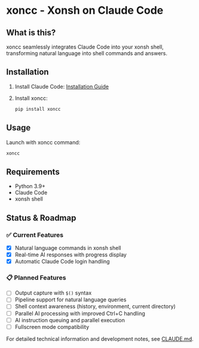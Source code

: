 # xoncc - Xonsh on Claude Code

## What is this?

xoncc seamlessly integrates Claude Code into your xonsh shell, transforming natural language into shell commands and answers.

## Installation

1. Install Claude Code: [Installation Guide](https://docs.anthropic.com/en/docs/claude-code/getting-started)

2. Install xoncc:
   ```bash
   pip install xoncc
   ```

## Usage

Launch with xoncc command:
```bash
xoncc
```

## Requirements

- Python 3.9+
- Claude Code
- xonsh shell

## Status & Roadmap

### ✅ Current Features
- [x] Natural language commands in xonsh shell
- [x] Real-time AI responses with progress display
- [x] Automatic Claude Code login handling

### 📋 Planned Features
- [ ] Output capture with `$()` syntax
- [ ] Pipeline support for natural language queries
- [ ] Shell context awareness (history, environment, current directory)
- [ ] Parallel AI processing with improved Ctrl+C handling
- [ ] AI instruction queuing and parallel execution
- [ ] Fullscreen mode compatibility

For detailed technical information and development notes, see [CLAUDE.md](CLAUDE.md).